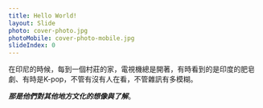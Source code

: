 ```yaml
---
title: Hello World!
layout: Slide
photo: cover-photo.jpg
photoMobile: cover-photo-mobile.jpg
slideIndex: 0
---
```


在印尼的時候，每到一個村莊的家，電視機總是開著，有時看到的是印度的肥皂劇、有時是K-pop，不管有沒有人在看，不管雜訊有多模糊。

***那是他們對其他地方文化的想像與了解***。
